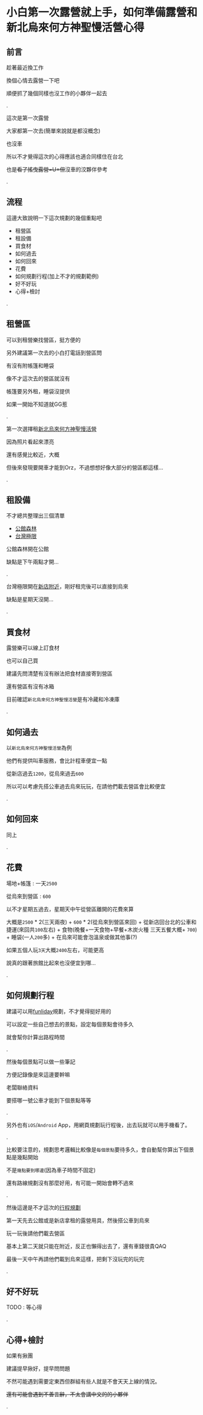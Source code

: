 # 小白第一次露營就上手，如何準備露營和新北烏來何方神聖慢活營心得

## 前言

趁著最近換工作

換個心情去露營一下吧

順便抓了幾個同樣也沒工作的小夥伴一起去

.

這次是第一次露營

大家都第一次去(簡單來說就是都沒概念)

也沒車

所以不才覺得這次的心得應該也適合同樣住在台北

也是~~看了搖曳露營=U=但~~沒車的洨夥伴參考

.

## 流程

這邊大致說明一下這次規劃的幾個重點吧

- 租營區
- 租設備
- 買食材
- 如何過去
- 如何回來
- 花費
- 如何規劃行程(加上不才的規劃範例)
- 好不好玩
- 心得+檢討

.

## 租營區

可以到租營樂找營區，挺方便的

另外建議第一次去的小白打電話到營區問

有沒有附帳篷和睡袋

像不才這次去的營區就沒有

帳篷要另外租，睡袋沒提供

如果一開始不知道就GG惹

.

第一次選擇租[新北烏來何方神聖慢活營](https://www.easycamp.com.tw/Store_2349.html)

因為照片看起來漂亮

還有感覺比較近，大概

但後來發現要開車才能到Orz，不過想想好像大部分的營區都這樣...

.

## 租設備

不才總共整理出三個清單

- [公館森林](http://blog.udn.com/emmawoodq6/111475656)
- [台灣極限](https://shopee.tw/angelgao)

公館森林開在公館

缺點是下午兩點才開...

.

台灣極限開在[新店附近](https://www.google.com/maps/place/Xtreme+Taiwan+Experience+Planning%2FGear+Rental+%E5%8F%B0%E7%81%A3%E6%A5%B5%E9%99%90+%E5%8F%B0%E7%81%A3%E9%AB%94%E9%A9%97%E8%A6%8F%E5%8A%83+%E8%A3%9D%E5%82%99%E7%A7%9F%E8%B3%83/@24.9552873,121.5348431,15z/data=!4m12!1m6!3m5!1s0x3468017b8dc3a41d:0x22df401b7d282648!2zWHRyZW1lIFRhaXdhbiBFeHBlcmllbmNlIFBsYW5uaW5nL0dlYXIgUmVudGFsIOWPsOeBo-altemZkCDlj7DngaPpq5TpqZfopo_lioMg6KOd5YKZ56ef6LOD!8m2!3d24.966084!4d121.540347!3m4!1s0x3468017b8dc3a41d:0x22df401b7d282648!8m2!3d24.966084!4d121.540347)，剛好租完後可以直接到烏來

缺點是星期天沒開...

.

## 買食材

露營樂可以線上訂食材

也可以自己買

建議先問清楚有沒有辦法把食材直接寄到營區

還有營區有沒有冰箱

目前確認`新北烏來何方神聖慢活營`是有冷藏和冷凍庫

.

## 如何過去

以`新北烏來何方神聖慢活營`為例

他們有提供叫車服務，會比計程車便宜一點

從新店過去`1200`，從烏來過去`600`

所以可以考慮先搭公車過去烏來玩玩，在請他們載去營區會比較便宜

.

## 如何回來

同上

.

## 花費

場地+帳篷 : 一天`2500`

從烏來到營區 : `600`

以不才星期五過去，星期天中午從營區離開的花費來算

大概是`2500` * 2(三天兩夜) + `600` * 2(從烏來到營區來回) + 從新店回台北的公車和捷運(來回共`100`左右) + 食物(晚餐+一天食物+早餐+木炭火種 三天五餐大概+ `700`) + 睡袋(一人`200`多) + 在烏來可能會泡溫泉或做其他事(?)

如果五個人玩`3天`大概`2400`左右，可能更高

說真的跟著旅館比起來也沒便宜到哪...

.

## 如何規劃行程

建議可以用[funliday](https://www.funliday.com/)規劃，不才覺得挺好用的

可以設定一些自己想去的景點，設定每個景點會待多久

就會幫你計算出路程時間

.

然後每個景點可以做一些筆記

方便記錄像是來這邊要幹嘛

老闆聯絡資料

要搭哪一號公車才能到下個景點等等

.

另外也有`iOS`/`Android` App，用網頁規劃玩行程後，出去玩就可以用手機看了。

.

比較要注意的，規劃思考邏輯比較像是`每個景點`要待多久，會自動幫你算出下個景點是幾點開始

不是`幾點要到哪邊`(因為車子時間不固定)

還有路線規劃沒有那麼好用，有可能一開始會轉不過來

.

然後這邊是不才這次的[行程規劃](https://www.funliday.com/andy840119/trips/5e6a3d38d4da0a00209ccf58)

第一天先去公館或是新店拿租的露營用具，然後搭公車到烏來

玩一玩後請他們載去營區

基本上第二天就只能在附近，反正也懶得出去了，還有車錢很貴QAQ

最後一天中午再請他們載到烏來這樣，把剩下沒玩完的玩完

.

## 好不好玩

TODO : 等心得

.

## 心得+檢討

如果有揪團

建議提早揪好，提早問問題

不然可能遇到需要定東西但群組有些人就是不會天天上線的情況。

~~還有可能會遇到不善言辭，不太會講中文的的小夥伴~~

.